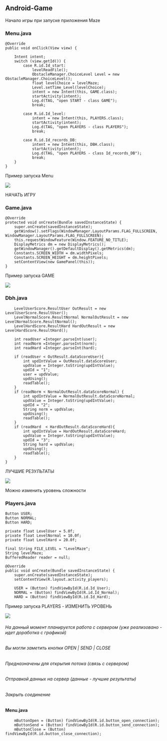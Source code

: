 ## Android-Game
 Начало игры при запуске приложения Maze

### Menu.java

    @Override
    public void onClick(View view) {

        Intent intent;
        switch (view.getId()) {                                                                     
            case R.id.Id_start:
                levelReadFile();
                ObstacleManager.ChoiceLevel Level = new ObstacleManager.ChoiceLevel();
                float levelChoice = levelMaze;
                Level.setTime_Level(levelChoice);
                intent = new Intent(this, GAME.class);
                startActivity(intent);
                Log.d(TAG, "open START - class GAME");
                break;

            case R.id.Id_level:
                intent = new Intent(this, PLAYERS.class);
                startActivity(intent);
                Log.d(TAG, "open PLAYERS - class PLAYERS");
                break;
                
            case R.id.Id_records_DB:
                intent = new Intent(this, DBH.class);
                startActivity(intent);
                Log.d(TAG, "open PLAYERS - class Id_records_DB");
                break;
        }
    }
    
Пример запуска Menu

![](https://github.com/ilinoa/Android-Game/blob/master/image/4.jpeg)

НАЧАТЬ ИГРУ 

### Game.java

    @Override
    protected void onCreate(Bundle savedInstanceState) {                                            
        super.onCreate(savedInstanceState);
        getWindow().setFlags(WindowManager.LayoutParams.FLAG_FULLSCREEN, WindowManager.LayoutParams.FLAG_FULLSCREEN); 
        this.requestWindowFeature(Window.FEATURE_NO_TITLE);                                         
        DisplayMetrics dm = new DisplayMetrics();                                     
        getWindowManager().getDefaultDisplay().getMetrics(dm);                        
        Constants.SCREEN_WIDTH = dm.widthPixels;                                          
        Constants.SCREEN_HEIGHT = dm.heightPixels;                                          
        setContentView(new GamePanel(this));                                                
    }

Пример запуска GAME 

![](https://github.com/ilinoa/Android-Game/blob/master/image/1.jpeg)




### Dbh.java

        LevelUserScore.ResultUser OutResult = new LevelUserScore.ResultUser();
        LevelNormalScore.ResultNormal NormalOutResult = new LevelNormalScore.ResultNormal();
        LevelHardScore.ResultHard HardOutResult = new LevelHardScore.ResultHard();

        int readUser =Integer.parseInt(user);
        int readNorm =Integer.parseInt(norm);
        int readHard =Integer.parseInt(hard);

        if (readUser < OutResult.dataScoreUser){
            int updIntValue = OutResult.dataScoreUser;
            updValue = Integer.toString(updIntValue);
            updId = "1";
            user = updValue;
            updUsing();
            readTable();
        }
        if (readNorm < NormalOutResult.dataScoreNormal) {
            int updIntValue = NormalOutResult.dataScoreNormal;
            updValue = Integer.toString(updIntValue);
            updId = "2";
            String norm = updValue;
            updUsing();
            readTable();
        }
        if (readHard  < HardOutResult.dataScoreHard){
            int updIntValue = HardOutResult.dataScoreHard;
            updValue = Integer.toString(updIntValue);
            updId = "3";
            String hard = updValue;
            updUsing();
            readTable();
        }
    }

ЛУЧШИЕ РЕЗУЛЬТАТЫ

![](https://github.com/ilinoa/Android-Game/blob/master/image/3.jpeg)




Можно изменить уровень сложности

### Players.java

    Button USER;
    Button NORMAL;
    Button HARD;

    private float LevelUser = 5.0f;
    private float LevelNormal = 10.0f;
    private float LevelHard = 20.0f;

    final String FILE_LEVEL = "LevelMaze";
    String levelMaze;
    BufferedReader reader = null;
    
    @Override
    public void onCreate(Bundle savedInstanceState) {
        super.onCreate(savedInstanceState);
        setContentView(R.layout.activity_players);

        USER = (Button) findViewById(R.id.Id_User);
        NORMAL = (Button) findViewById(R.id.Id_Normal);
        HARD = (Button) findViewById(R.id.Id_Hard);

Пример запуска PLAYERS - ИЗМЕНИТЬ УРОВЕНЬ

![](https://github.com/ilinoa/Android-Game/blob/master/image/2.jpeg)


###### На данный момент планируется работа с сервером (уже реализовано - идет доработка с графикой)
######  Вы могли заметить кнопки OPEN | SEND | CLOSE
######  Предназначены для открытия потока (связь с сервером)
######  Отправкой данных на сервер (данные - лучшие результаты)
######  Закрыть соединение

#### Menu.java

        mButtonOpen = (Button) findViewById(R.id.button_open_connection);
        mButtonSend = (Button) findViewById(R.id.button_send_connection);
        mButtonClose = (Button) findViewById(R.id.button_close_connection);




